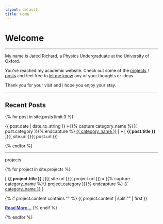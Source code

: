 ```yaml
---
layout: default
title: Home
---
```


<h1>Welcome</h1>

-----

My name is <a href="{{ site.url }}/about">Jared Richard</a>, a Physics Undergraduate at the University of Oxford. 

You've reached my academic website. Check out some of the <a href="{{ site.url }}/projectarchive">projects</a> / <a href="{{ site.url }}/postarchive">posts</a> and feel free to <a href="{{ site.url }}/about">let me know</a> any of your thoughts or ideas.

Thank you for your visit and I hope you enjoy your stay.

-----

<h2>Recent Posts</h2>

{% for post in site.posts limit:3 %}

{{ post.date | date_to_string }} » [{% capture category_name %}{{ post.category }}{% endcapture %} <a href="/category/{{ category_name }}">{{ category_name }}</a> ] » [ **{{ post.title }}** ]({{ site.url }}{{ post.url }}) 

{% endfor %}


-----

projects

{% for project in site.projects %}

[ **{{ project.title }}** ]({{ site.url }}{{ project.url }}) » [{% capture category_name %}{{ project.category }}{% endcapture %} <a href="/category/{{ category_name }}">{{ category_name }}</a> ]

{% if project.content contains "<!-- more -->" %}
      {{ project.content | split:"<!-- more -->" | first }}
      <div style="text-align: left;">
        <a href="{{ project.url }}" style="font-weight: bold; color:#383fc7;">Read More...</a>
{% endif %}

{% endfor %}


